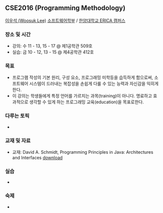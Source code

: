 ## CSE2016 (Programming Methodology)

[이우석 (Woosuk Lee)](http://ropas.snu.ac.kr/~wslee)
[소프트웨어학부](http://sw.hanyang.ac.kr) / [한양대학교 ERICA 캠퍼스](http://hanyang.ac.kr)

### 장소 및 시간 
- 강의: 수 11 - 13, 15 - 17 @ 제1공학관 509호 
- 실습: 금 10 - 12, 13 - 15 @ 제4공학관 412호 

### 목표
- 프로그램 작성의 기본 원리, 구성 요소, 프로그래밍 미학등을 습득하게 함으로써, 소프트웨어 시스템이 드러내는 복잡성을 손쉽게 다룰 수 있는 능력과 자신감을 익히게 한다.
- 이 강의는 학생들에게 특정 언어를 가르치는 과목(training)이 아니다. 명료하고 효과적으로 생각할 수 있게 하는 프로그래밍 교육(education)을 목표로한다.

### 다루는 토픽
- 

### 교재 및 자료 
- 교재: David A. Schmidt, Programming Principles in Java: Architectures and Interfaces [download](http://plasse.hanyang.ac.kr/class/cse216/2014/Notes/textbook.zip)

### 실습 
- 

### 숙제 
- 
